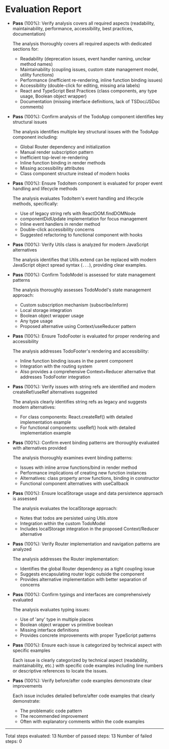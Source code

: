 # Evaluation Report

- **Pass** (100%): Verify analysis covers all required aspects (readability, maintainability, performance, accessibility, best practices, documentation)
  
  The analysis thoroughly covers all required aspects with dedicated sections for:
  - Readability (deprecation issues, event handler naming, unclear method names)
  - Maintainability (coupling issues, custom state management model, utility functions)
  - Performance (inefficient re-rendering, inline function binding issues)
  - Accessibility (double-click for editing, missing aria labels)
  - React and TypeScript Best Practices (class components, any type usage, Boolean object wrapper)
  - Documentation (missing interface definitions, lack of TSDoc/JSDoc comments)

- **Pass** (100%): Confirm analysis of the TodoApp component identifies key structural issues
  
  The analysis identifies multiple key structural issues with the TodoApp component including:
  - Global Router dependency and initialization
  - Manual render subscription pattern
  - Inefficient top-level re-rendering
  - Inline function binding in render methods
  - Missing accessibility attributes
  - Class component structure instead of modern hooks

- **Pass** (100%): Ensure TodoItem component is evaluated for proper event handling and lifecycle methods
  
  The analysis evaluates TodoItem's event handling and lifecycle methods, specifically:
  - Use of legacy string refs with ReactDOM.findDOMNode
  - componentDidUpdate implementation for focus management
  - Inline event handlers in render method
  - Double-click accessibility concerns
  - Suggested refactoring to functional component with hooks

- **Pass** (100%): Verify Utils class is analyzed for modern JavaScript alternatives
  
  The analysis identifies that Utils.extend can be replaced with modern JavaScript object spread syntax (`...`), providing clear examples.

- **Pass** (100%): Confirm TodoModel is assessed for state management patterns
  
  The analysis thoroughly assesses TodoModel's state management approach:
  - Custom subscription mechanism (subscribe/inform)
  - Local storage integration
  - Boolean object wrapper usage
  - Any type usage
  - Proposed alternative using Context/useReducer pattern

- **Pass** (100%): Ensure TodoFooter is evaluated for proper rendering and accessibility
  
  The analysis addresses TodoFooter's rendering and accessibility:
  - Inline function binding issues in the parent component
  - Integration with the routing system
  - Also provides a comprehensive Context+Reducer alternative that addresses TodoFooter integration

- **Pass** (100%): Verify issues with string refs are identified and modern createRef/useRef alternatives suggested
  
  The analysis clearly identifies string refs as legacy and suggests modern alternatives:
  - For class components: React.createRef() with detailed implementation example
  - For functional components: useRef() hook with detailed implementation example

- **Pass** (100%): Confirm event binding patterns are thoroughly evaluated with alternatives provided
  
  The analysis thoroughly examines event binding patterns:
  - Issues with inline arrow functions/bind in render method
  - Performance implications of creating new function instances
  - Alternatives: class property arrow functions, binding in constructor
  - Functional component alternatives with useCallback

- **Pass** (100%): Ensure localStorage usage and data persistence approach is assessed
  
  The analysis evaluates the localStorage approach:
  - Notes that todos are persisted using Utils.store
  - Integration within the custom TodoModel
  - Includes localStorage integration in the proposed Context/Reducer alternative

- **Pass** (100%): Verify Router implementation and navigation patterns are analyzed
  
  The analysis addresses the Router implementation:
  - Identifies the global Router dependency as a tight coupling issue
  - Suggests encapsulating router logic outside the component
  - Provides alternative implementation with better separation of concerns

- **Pass** (100%): Confirm typings and interfaces are comprehensively evaluated
  
  The analysis evaluates typing issues:
  - Use of 'any' type in multiple places
  - Boolean object wrapper vs primitive boolean
  - Missing interface definitions
  - Provides concrete improvements with proper TypeScript patterns

- **Pass** (100%): Ensure each issue is categorized by technical aspect with specific examples
  
  Each issue is clearly categorized by technical aspect (readability, maintainability, etc.) with specific code examples including line numbers or descriptive references to locate the issues.

- **Pass** (100%): Verify before/after code examples demonstrate clear improvements
  
  Each issue includes detailed before/after code examples that clearly demonstrate:
  - The problematic code pattern
  - The recommended improvement
  - Often with explanatory comments within the code examples

---

Total steps evaluated: 13
Number of passed steps: 13
Number of failed steps: 0